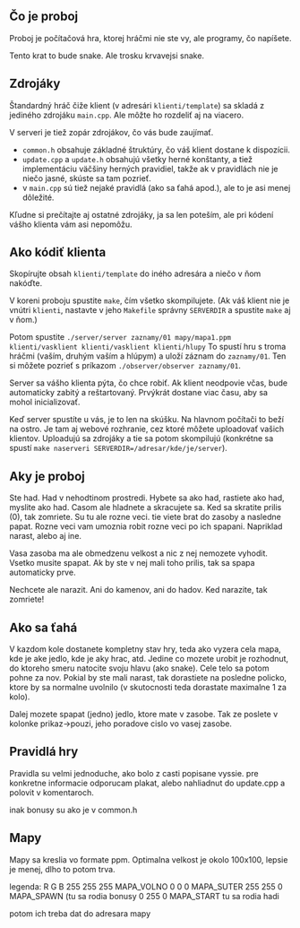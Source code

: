 
Čo je proboj
------------

Proboj je počítačová hra, ktorej hráčmi nie ste vy, ale programy, čo napíšete.

Tento krat to bude snake. Ale trosku krvavejsi snake.


Zdrojáky
--------

Štandardný hráč čiže klient (v adresári `klienti/template`) sa skladá z jediného
zdrojáku `main.cpp`. Ale môžte ho rozdeliť aj na viacero.

V serveri je tiež zopár zdrojákov, čo vás bude zaujímať.

- `common.h` obsahuje základné štruktúry, čo váš klient dostane k dispozícii.
- `update.cpp` a `update.h` obsahujú všetky herné konštanty, a tiež
  implementáciu väčšiny herných pravidiel, takže ak v pravidlách nie je niečo
  jasné, skúste sa tam pozrieť.
- v `main.cpp` sú tiež nejaké pravidlá (ako sa ťahá apod.), ale to je asi menej
  dôležité.

Kľudne si prečítajte aj ostatné zdrojáky, ja sa len poteším, ale pri kódení
vášho klienta vám asi nepomôžu.

Ako kódiť klienta
-----------------

Skopírujte obsah `klienti/template` do iného adresára a niečo v ňom nakóďte.

V koreni proboju spustite `make`, čím všetko skompilujete. (Ak váš klient nie je
vnútri `klienti`, nastavte v jeho `Makefile` správny `SERVERDIR` a spustite
`make` aj v ňom.)

Potom spustite `./server/server zaznamy/01 mapy/mapa1.ppm klienti/vasklient
klienti/vasklient klienti/hlupy` To spustí hru s troma hráčmi (vaším, druhým
vaším a hlúpym) a uloží záznam do `zaznamy/01`. Ten si môžete pozrieť s príkazom
`./observer/observer zaznamy/01`.

Server sa vášho klienta pýta, čo chce robiť. Ak klient neodpovie včas, bude
automaticky zabitý a reštartovaný. Prvýkrát dostane viac času, aby sa mohol
inicializovať.

Keď server spustíte u vás, je to len na skúšku. Na hlavnom počítači to beží na
ostro. Je tam aj webové rozhranie, cez ktoré môžete uploadovať vašich klientov.
Uploadujú sa zdrojáky a tie sa potom skompilujú (konkrétne sa spustí `make
naserveri SERVERDIR=/adresar/kde/je/server`).


Aky je proboj
-------------

Ste had. Had v nehodtinom prostredi. Hybete sa ako had, rastiete ako had, myslite 
ako had. Casom ale hladnete a skracujete sa. Ked sa skratite prilis (0), tak zomriete.
Su tu ale rozne veci. tie viete brat do zasoby a nasledne papat. Rozne veci vam 
umoznia robit rozne veci po ich spapani. Napriklad narast, alebo aj ine. 

Vasa zasoba ma ale obmedzenu velkost a nic z nej nemozete vyhodit. Vsetko musite 
spapat. Ak by ste v nej mali toho prilis, tak sa spapa automaticky prve. 

Nechcete ale narazit. Ani do kamenov, ani do hadov. Ked narazite, tak zomriete! 

Ako sa ťahá
-----------

V kazdom kole dostanete kompletny stav hry, teda ako vyzera cela mapa, kde je ake jedlo, 
kde je aky hrac, atd. Jedine co mozete urobit je rozhodnut, do ktoreho smeru natocite
svoju hlavu (ako snake). Cele telo sa potom pohne za nov. Pokial by ste mali narast,
tak dorastiete na posledne policko, ktore by sa normalne uvolnilo (v skutocnosti teda
dorastate maximalne 1 za kolo). 

Dalej mozete spapat (jedno) jedlo, ktore mate v zasobe. Tak ze poslete v kolonke 
prikaz->pouzi, jeho poradove cislo vo vasej zasobe.


Pravidlá hry
------------

Pravidla su velmi jednoduche, ako bolo z casti popisane vyssie. pre konkretne informacie 
odporucam plakat, alebo nahliadnut do update.cpp a polovit v komentaroch.

inak bonusy su ako je v common.h

Mapy
----

Mapy sa kreslia vo formate ppm. Optimalna velkost je okolo 100x100, lepsie je menej, 
dlho to potom trva.

legenda: 
R   G   B
255 255 255 MAPA_VOLNO
0   0   0   MAPA_SUTER
255 255 0   MAPA_SPAWN (tu sa rodia bonusy
0   255 0   MAPA_START tu sa rodia hadi

potom ich treba dat do adresara mapy
